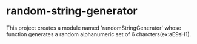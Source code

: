 # random-string-generator 
This project creates a module named 'randomStringGenerator' whose function generates a random alphanumeric set of 6 charcters(ex:aE9sH1).
